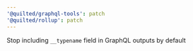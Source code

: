 ```yaml
---
'@quilted/graphql-tools': patch
'@quilted/rollup': patch
---
```


Stop including `__typename` field in GraphQL outputs by default

